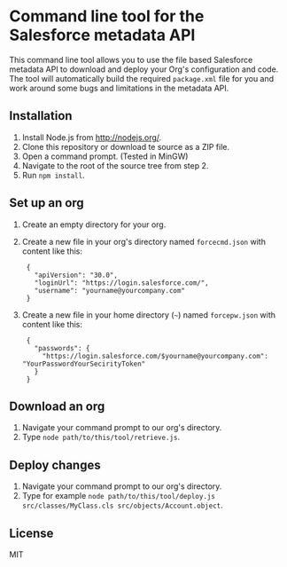 Command line tool for the Salesforce metadata API
========

This command line tool allows you to use the file based Salesforce metadata API
to download and deploy your Org's configuration and code.
The tool will automatically build the required `package.xml` file for you
and work around some bugs and limitations in the metadata API.

## Installation

1. Install Node.js from http://nodejs.org/.
2. Clone this repository or download te source as a ZIP file.
3. Open a command prompt. (Tested in MinGW)
4. Navigate to the root of the source tree from step 2.
5.  Run `npm install`.

## Set up an org

1. Create an empty directory for your org.
2. Create a new file in your org's directory named `forcecmd.json` with content like this:

        {
          "apiVersion": "30.0",
          "loginUrl": "https://login.salesforce.com/",
          "username": "yourname@yourcompany.com"
        }

3. Create a new file in your home directory (`~`) named `forcepw.json` with content like this:

        {
          "passwords": {
            "https://login.salesforce.com/$yourname@yourcompany.com": "YourPasswordYourSecirityToken"
          }
        }

## Download an org

1. Navigate your command prompt to our org's directory.
2. Type `node path/to/this/tool/retrieve.js`.

## Deploy changes

1. Navigate your command prompt to our org's directory.
2. Type for example `node path/to/this/tool/deploy.js src/classes/MyClass.cls src/objects/Account.object`.

## License

MIT
